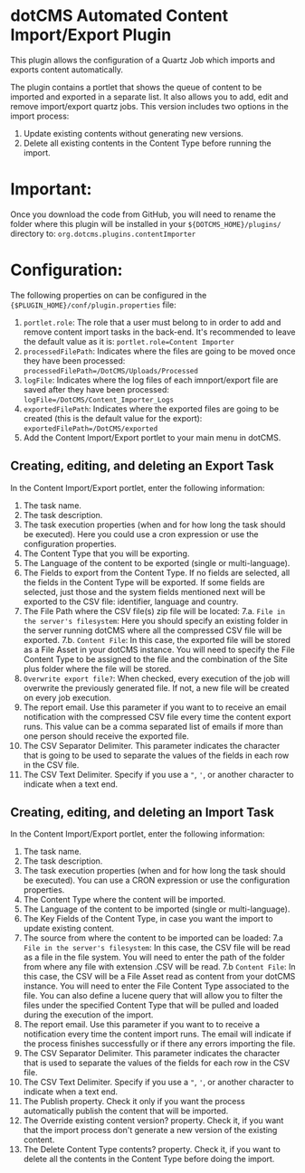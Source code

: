 dotCMS Automated Content Import/Export Plugin
======================================
This plugin allows the configuration of a Quartz Job which imports and exports content automatically.

The plugin contains a portlet that shows the queue of content to be imported and exported in a separate list. It also allows you 
to add, edit and remove import/export quartz jobs. This version includes two options in the import process:

1. Update existing contents without generating new versions.
2. Delete all existing contents in the Content Type before running the import.


Important:
=========
Once you download the code from GitHub, you will need to rename the folder where this plugin will be installed in your 
`${DOTCMS_HOME}/plugins/` directory to: `org.dotcms.plugins.contentImporter`


Configuration:
==============
The following properties on can be configured in the `{$PLUGIN_HOME}/conf/plugin.properties` file:

1. `portlet.role`: The role that a user must belong to in order to add and remove content import tasks in the back-end. 
It's recommended to leave the default value as it is: `portlet.role=Content Importer`
2. `processedFilePath`: Indicates where the files are going to be moved once they have been processed:
`processedFilePath=/DotCMS/Uploads/Processed`
3. `logFile`: Indicates where the log files of each imnport/export file are saved after they have been processed:
`logFile=/DotCMS/Content_Importer_Logs`
4. `exportedFilePath`: Indicates where the exported files are going to be created (this is the default value for the export):
`exportedFilePath=/DotCMS/exported`
5. Add the Content Import/Export portlet to your main menu in dotCMS.


Creating, editing, and deleting an Export Task 
------------------------------------
In the Content Import/Export portlet, enter the following information:

1. The task name.
2. The task description.
3. The task execution properties (when and for how long the task should be executed). Here you could use a cron expression 
or use the configuration properties.
4. The Content Type that you will be exporting.
5. The Language of the content to be exported (single or multi-language).
6. The Fields to export from the Content Type. If no fields are selected, all the fields in the Content Type will be exported. 
If some fields are selected, just those and the system fields mentioned next will be exported to the CSV file: identifier, 
language and country.
7. The File Path where the CSV file(s) zip file will be located: 
7.a. `File in the server's filesystem`: Here you should specify an existing folder in the server running dotCMS where all 
the compressed CSV file will be exported.
7.b. `Content File`: In this case, the exported file will be stored as a File Asset in your dotCMS instance. You will need 
to specify the File Content Type to be assigned to the file and the combination of the Site plus folder where the file will 
be stored.
8. `Overwrite export file?`: When checked, every execution of the job will overwrite the previously generated file. If not, 
a new file will be created on every job execution.
9. The report email. Use this parameter if you want to to receive an email notification with the compressed CSV file every 
time the content export runs. This value can be a comma separated list of emails if more than one person should receive the 
exported file.
10. The CSV Separator Delimiter. This parameter indicates the character that is going to be used to separate the values of the 
fields in each row in the CSV file.
11. The CSV Text Delimiter. Specify if you use a `"`, `'`, or another character to indicate when a text end.


Creating, editing, and deleting an Import Task 
------------------------------------
In the Content Import/Export portlet, enter the following information:

1. The task name.
2. The task description.
3. The task execution properties (when and for how long the task should be executed). You can use a CRON expression or use 
the configuration properties.
4. The Content Type where the content will be imported.
5. The Language of the content to be imported (single or multi-language).
6. The Key Fields of the Content Type, in case you want the import to update existing content.
7. The source from where the content to be imported can be loaded:
7.a `File in the server's filesystem`: In this case, the CSV file will be read as a file in the file system. You will need 
to enter the path of the folder from where any file with extension .CSV will be read.
7.b `Content File`: In this case, the CSV will be a File Asset read as content from your dotCMS instance. You will need to 
enter the File Content Type associated to the file. You can also define a lucene query that will allow you to filter the 
files under the specified Content Type that will be pulled and loaded during the execution of the import.
8. The report email. Use this parameter if you want to to receive a notification every time the content import runs. The email 
will indicate if the process finishes successfully or if there any errors importing the file.
9. The CSV Separator Delimiter. This parameter indicates the character that is used to separate the values of the fields for 
each row in the CSV file.
10. The CSV Text Delimiter. Specify if you use a `"`, `'`, or another character to indicate when a text end.
11. The Publish property. Check it only if you want the process automatically publish the content that will be imported.
12. The Override existing content version? property. Check it, if you want that the import process don't generate a new version 
of the existing content.
13. The Delete Content Type contents? property. Check it, if you want to delete all the contents in the Content Type before 
doing the import.
